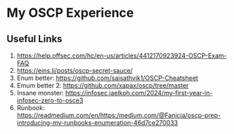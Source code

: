 # My OSCP Experience
## Useful Links
1. https://help.offsec.com/hc/en-us/articles/4412170923924-OSCP-Exam-FAQ
2. https://eins.li/posts/oscp-secret-sauce/
3. Enum better: https://github.com/saisathvik1/OSCP-Cheatsheet
4. Emum better 2: https://github.com/xapax/oscp/tree/master
5. Insane monster: https://infosec.jaelkoh.com/2024/my-first-year-in-infosec-zero-to-osce3
6. Runbook: https://readmedium.com/en/https:/medium.com/@Fanicia/oscp-prep-introducing-my-runbooks-enumeration-46d7ce270033
